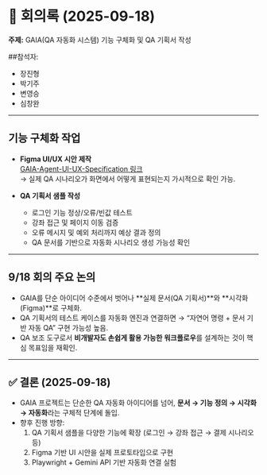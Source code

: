 # 📑 회의록 (2025-09-18)

**주제:** GAIA(QA 자동화 시스템) 기능 구체화 및 QA 기획서 작성  

##참석자: 
- 장진형  
- 박기주  
- 변영승  
- 심창완  





---

##  기능 구체화 작업

- **Figma UI/UX 시안 제작**  
  [GAIA-Agent-UI-UX-Specification 링크](https://www.figma.com/make/lc42cbBej7dQ0pDpLVdSLt/GAIA-Agent-UI-UX-Specification?node-id=0-1&p=f&t=pl8UUheQ8hZSWRnJ-0)  
  → 실제 QA 시나리오가 화면에서 어떻게 표현되는지 가시적으로 확인 가능.  

- **QA 기획서 샘플 작성**  
  - 로그인 기능 정상/오류/빈값 테스트  
  - 강좌 접근 및 페이지 이동 검증  
  - 오류 메시지 및 예외 처리까지 예상 결과 정의  
  - QA 문서를 기반으로 자동화 시나리오 생성 가능성 확인  

---

## 9/18 회의 주요 논의 

- GAIA를 단순 아이디어 수준에서 벗어나 **실제 문서(QA 기획서)**와 **시각화(Figma)**로 구체화.  
- QA 기획서의 테스트 케이스를 자동화 엔진과 연결하면 → “자연어 명령 + 문서 기반 자동 QA” 구현 가능성 높음.  
- QA 보조 도구로서 **비개발자도 손쉽게 활용 가능한 워크플로우**를 설계하는 것이 핵심 목표임을 재확인.  

---

## ✅ 결론 (2025-09-18)

- GAIA 프로젝트는 단순한 QA 자동화 아이디어를 넘어, **문서 → 기능 정의 → 시각화 → 자동화**라는 구체적 단계에 돌입.  
- 향후 진행 방향:  
  1. QA 기획서 샘플을 다양한 기능에 확장 (로그인 → 강좌 접근 → 결제 시나리오 등)  
  2. Figma 기반 UI 시안을 실제 프로토타입으로 구현  
  3. Playwright + Gemini API 기반 자동화 연결 실험  
